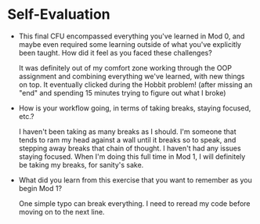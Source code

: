 # Self-Evaluation

- This final CFU encompassed everything you've learned in Mod 0, and maybe even required some learning outside of what you've explicitly been taught. How did it feel as you faced these challenges?

   It was definitely out of my comfort zone working through the OOP assignment and combining everything we've learned, with new things on top. It eventually clicked during the Hobbit problem! (after missing an "end" and spending 15 minutes trying to figure out what I broke)

- How is your workflow going, in terms of taking breaks, staying focused, etc.?

   I haven't been taking as many breaks as I should. I'm someone that tends to ram my head against a wall until it breaks so to speak, and stepping away breaks that chain of thought. I haven't had any issues staying focused. When I'm doing this full time in Mod 1, I will definitely be taking my breaks, for sanity's sake.

- What did you learn from this exercise that you want to remember as you begin Mod 1?

   One simple typo can break everything. I need to reread my code before moving on to the next line.